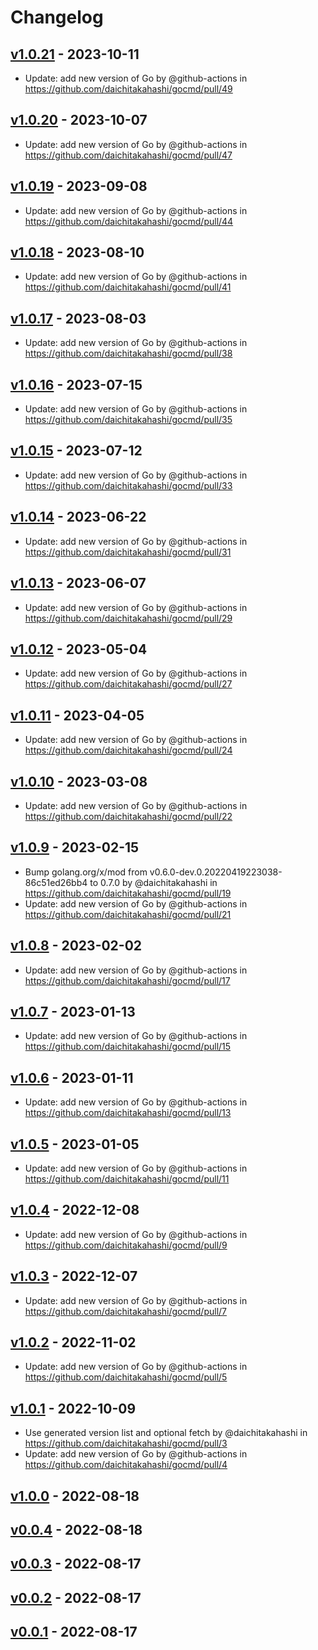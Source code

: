 # Changelog

## [v1.0.21](https://github.com/daichitakahashi/gocmd/compare/v1.0.20...v1.0.21) - 2023-10-11
- Update: add new version of Go by @github-actions in https://github.com/daichitakahashi/gocmd/pull/49

## [v1.0.20](https://github.com/daichitakahashi/gocmd/compare/v1.0.19...v1.0.20) - 2023-10-07
- Update: add new version of Go by @github-actions in https://github.com/daichitakahashi/gocmd/pull/47

## [v1.0.19](https://github.com/daichitakahashi/gocmd/compare/v1.0.18...v1.0.19) - 2023-09-08
- Update: add new version of Go by @github-actions in https://github.com/daichitakahashi/gocmd/pull/44

## [v1.0.18](https://github.com/daichitakahashi/gocmd/compare/v1.0.17...v1.0.18) - 2023-08-10
- Update: add new version of Go by @github-actions in https://github.com/daichitakahashi/gocmd/pull/41

## [v1.0.17](https://github.com/daichitakahashi/gocmd/compare/v1.0.16...v1.0.17) - 2023-08-03
- Update: add new version of Go by @github-actions in https://github.com/daichitakahashi/gocmd/pull/38

## [v1.0.16](https://github.com/daichitakahashi/gocmd/compare/v1.0.15...v1.0.16) - 2023-07-15
- Update: add new version of Go by @github-actions in https://github.com/daichitakahashi/gocmd/pull/35

## [v1.0.15](https://github.com/daichitakahashi/gocmd/compare/v1.0.14...v1.0.15) - 2023-07-12
- Update: add new version of Go by @github-actions in https://github.com/daichitakahashi/gocmd/pull/33

## [v1.0.14](https://github.com/daichitakahashi/gocmd/compare/v1.0.13...v1.0.14) - 2023-06-22
- Update: add new version of Go by @github-actions in https://github.com/daichitakahashi/gocmd/pull/31

## [v1.0.13](https://github.com/daichitakahashi/gocmd/compare/v1.0.12...v1.0.13) - 2023-06-07
- Update: add new version of Go by @github-actions in https://github.com/daichitakahashi/gocmd/pull/29

## [v1.0.12](https://github.com/daichitakahashi/gocmd/compare/v1.0.11...v1.0.12) - 2023-05-04
- Update: add new version of Go by @github-actions in https://github.com/daichitakahashi/gocmd/pull/27

## [v1.0.11](https://github.com/daichitakahashi/gocmd/compare/v1.0.10...v1.0.11) - 2023-04-05
- Update: add new version of Go by @github-actions in https://github.com/daichitakahashi/gocmd/pull/24

## [v1.0.10](https://github.com/daichitakahashi/gocmd/compare/v1.0.9...v1.0.10) - 2023-03-08
- Update: add new version of Go by @github-actions in https://github.com/daichitakahashi/gocmd/pull/22

## [v1.0.9](https://github.com/daichitakahashi/gocmd/compare/v1.0.8...v1.0.9) - 2023-02-15
- Bump golang.org/x/mod from v0.6.0-dev.0.20220419223038-86c51ed26bb4 to 0.7.0 by @daichitakahashi in https://github.com/daichitakahashi/gocmd/pull/19
- Update: add new version of Go by @github-actions in https://github.com/daichitakahashi/gocmd/pull/21

## [v1.0.8](https://github.com/daichitakahashi/gocmd/compare/v1.0.7...v1.0.8) - 2023-02-02
- Update: add new version of Go by @github-actions in https://github.com/daichitakahashi/gocmd/pull/17

## [v1.0.7](https://github.com/daichitakahashi/gocmd/compare/v1.0.6...v1.0.7) - 2023-01-13
- Update: add new version of Go by @github-actions in https://github.com/daichitakahashi/gocmd/pull/15

## [v1.0.6](https://github.com/daichitakahashi/gocmd/compare/v1.0.5...v1.0.6) - 2023-01-11
- Update: add new version of Go by @github-actions in https://github.com/daichitakahashi/gocmd/pull/13

## [v1.0.5](https://github.com/daichitakahashi/gocmd/compare/v1.0.4...v1.0.5) - 2023-01-05
- Update: add new version of Go by @github-actions in https://github.com/daichitakahashi/gocmd/pull/11

## [v1.0.4](https://github.com/daichitakahashi/gocmd/compare/v1.0.3...v1.0.4) - 2022-12-08
- Update: add new version of Go by @github-actions in https://github.com/daichitakahashi/gocmd/pull/9

## [v1.0.3](https://github.com/daichitakahashi/gocmd/compare/v1.0.2...v1.0.3) - 2022-12-07
- Update: add new version of Go by @github-actions in https://github.com/daichitakahashi/gocmd/pull/7

## [v1.0.2](https://github.com/daichitakahashi/gocmd/compare/v1.0.1...v1.0.2) - 2022-11-02
- Update: add new version of Go by @github-actions in https://github.com/daichitakahashi/gocmd/pull/5

## [v1.0.1](https://github.com/daichitakahashi/gocmd/compare/v1.0.0...v1.0.1) - 2022-10-09
- Use generated version list and optional fetch by @daichitakahashi in https://github.com/daichitakahashi/gocmd/pull/3
- Update: add new version of Go by @github-actions in https://github.com/daichitakahashi/gocmd/pull/4

## [v1.0.0](https://github.com/daichitakahashi/gocmd/compare/v0.0.4...v1.0.0) - 2022-08-18

## [v0.0.4](https://github.com/daichitakahashi/gocmd/compare/v0.0.3...v0.0.4) - 2022-08-18

## [v0.0.3](https://github.com/daichitakahashi/gocmd/compare/v0.0.2...v0.0.3) - 2022-08-17

## [v0.0.2](https://github.com/daichitakahashi/gocmd/compare/v0.0.1...v0.0.2) - 2022-08-17

## [v0.0.1](https://github.com/daichitakahashi/gocmd/commits/v0.0.1) - 2022-08-17
